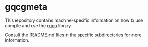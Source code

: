 
# gqcgmeta

This repository contains machine-specific information on how to use compile and use the [gqcp](https://github.com/GQCG/gqcp) library.

Consult the README.md files in the specific subdirectories for more information.
